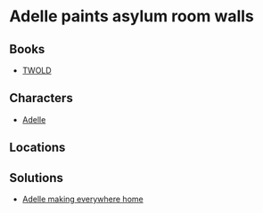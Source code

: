 # Adelle paints asylum room walls

## Books

* [TWOLD](../books/twold.md)

## Characters

* [Adelle](../characters/adelle.md)

## Locations



## Solutions

* [Adelle making everywhere home](../solutions/adelle-making-everywhere-home.md)
